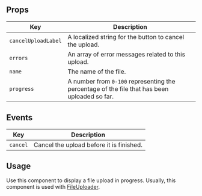 ## Props

| Key | Description |
| --- | --- |
| `cancelUploadLabel` | A localized string for the button to cancel the upload. |
| `errors` | An array of error messages related to this upload. |
| `name` | The name of the file. |
| `progress` | A number from `0-100` representing the percentage of the file that has been uploaded so far. |

## Events

| Key | Description |
| --- | --- |
| `cancel` | Cancel the upload before it is finished. |

## Usage

Use this component to display a file upload in progress. Usually, this component is used with [FileUploader](#/component/FileUploader).
